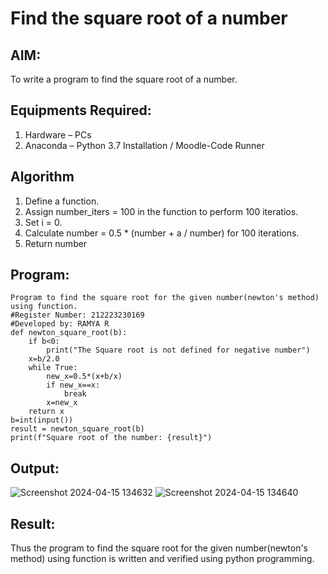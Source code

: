 # Find the square root of a number

## AIM:
To write a program to find the square root of a number.

## Equipments Required:
1. Hardware – PCs
2. Anaconda – Python 3.7 Installation / Moodle-Code Runner

## Algorithm
1. Define a function.
2. Assign number_iters = 100 in the function to perform 100 iteratios.
3. Set i = 0.
4. Calculate  number = 0.5 * (number + a / number) for 100 iterations.
5. Return number

## Program:
```
Program to find the square root for the given number(newton's method) using function.
#Register Number: 212223230169
#Developed by: RAMYA R
def newton_square_root(b):
    if b<0:
        print("The Square root is not defined for negative number")
    x=b/2.0
    while True:
        new_x=0.5*(x+b/x)
        if new_x==x:
            break
        x=new_x
    return x
b=int(input())
result = newton_square_root(b)
print(f"Square root of the number: {result}")
```

## Output:
![Screenshot 2024-04-15 134632](https://github.com/ramya23000505/Square-root-of-a-number/assets/149370791/474844bc-fe84-44fd-b2df-c499d64e1319)
![Screenshot 2024-04-15 134640](https://github.com/ramya23000505/Square-root-of-a-number/assets/149370791/1ec7e6d0-1f20-4538-9b21-d113bcfb7fc0)

## Result:
Thus the program to find the square root for the given number(newton's method) using function is written and verified using python programming.
